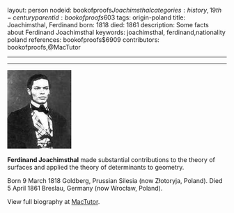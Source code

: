layout: person
nodeid: bookofproofs$Joachimsthal
categories: history,19th-century
parentid: bookofproofs$603
tags: origin-poland
title: Joachimsthal, Ferdinand
born: 1818
died: 1861
description: Some facts about Ferdinand Joachimsthal
keywords: joachimsthal, ferdinand,nationality poland
references: bookofproofs$6909
contributors: bookofproofs,@MacTutor

---


---

![Joachimsthal.jpg](https://github.com/bookofproofs/bookofproofs.github.io/blob/main/_sources/_assets/images/portraits/Joachimsthal.jpg?raw=true)

**Ferdinand Joachimsthal** made substantial contributions to the theory of surfaces and applied the theory of determinants to geometry.

Born 9 March 1818 Goldberg, Prussian Silesia (now Złotoryja, Poland). Died 5 April 1861 Breslau, Germany (now Wrocław, Poland).


View full biography at [MacTutor](https://mathshistory.st-andrews.ac.uk/Biographies/Joachimsthal/).